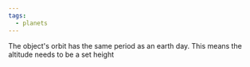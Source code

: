 ```yaml
---
tags:
  - planets
---
```

The object's orbit has the same period as an earth day.
This means the altitude needs to be a set height